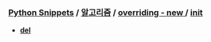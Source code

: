 ### [Python Snippets](../../../README.md) / [알고리즘](../../README.md) / [overriding - __new__ ](../README.md) / [ __init__ ](README.md)
- [ __del__](%20__del__.md)